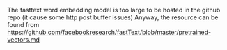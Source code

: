 The fasttext word embedding model is too large to be hosted in the github repo (it cause some http post buffer issues)
Anyway, the resource can be found from https://github.com/facebookresearch/fastText/blob/master/pretrained-vectors.md